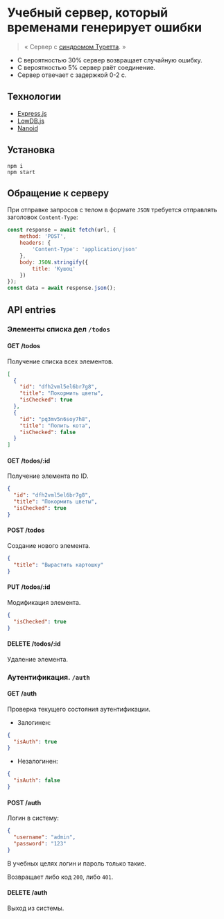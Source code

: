 # Учебный сервер, который временами генерирует ошибки
> &laquo;
> Сервер с [синдромом Туретта](https://ru.wikipedia.org/wiki/%D0%A1%D0%B8%D0%BD%D0%B4%D1%80%D0%BE%D0%BC_%D0%A2%D1%83%D1%80%D0%B5%D1%82%D1%82%D0%B0).
> &raquo;
* С вероятностью 30% сервер возвращает случайную ошибку.
* С вероятностью 5% сервер рвёт соединение.
* Сервер отвечает с задержкой 0-2 с.

## Технологии
* [Express.js](https://expressjs.com/)
* [LowDB.js](https://github.com/typicode/lowdb)
* [Nanoid](https://github.com/ai/nanoid)

## Установка
```shell
npm i
npm start
```

## Обращение к серверу
При отправке запросов с телом в формате ```JSON``` требуется отправлять заголовок ```Content-Type```:

```js
const response = await fetch(url, {
    method: 'POST',
    headers: {
        'Content-Type': 'application/json'
    },
    body: JSON.stringify({
        title: 'Кушоц'
    })
});
const data = await response.json();
```

## API entries

### Элементы списка дел ```/todos```

#### GET /todos
Получение списка всех элементов.
```json
[
  {
    "id": "dfh2vml5el6br7g8",
    "title": "Покормить цветы",
    "isChecked": true
  },
  {
    "id": "pq3mv5n6soy7h8",
    "title": "Полить кота",
    "isChecked": false
  }
]
```

#### GET /todos/:id
Получение элемента по ID.
```json
{
  "id": "dfh2vml5el6br7g8",
  "title": "Покормить цветы",
  "isChecked": true
}
```

#### POST /todos
Создание нового элемента.
```json
{
  "title": "Вырастить картошку"
}
```

#### PUT /todos/:id
Модификация элемента.
```json
{
  "isChecked": true
}
```

#### DELETE /todos/:id
Удаление элемента.

### Аутентификация. ```/auth```

#### GET /auth
Проверка текущего состояния аутентификации.
* Залогинен:
```json
{
  "isAuth": true
}
```
* Незалогинен:
```json
{
  "isAuth": false
}
```

#### POST /auth
Логин в систему:
```json
{
  "username": "admin",
  "password": "123"
}
```
В учебных целях логин и пароль только такие.

Возвращает либо код ```200```, либо ```401```.

#### DELETE /auth
Выход из системы.
